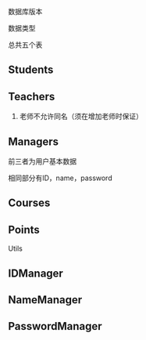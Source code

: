 数据库版本

数据类型



总共五个表

## Students

## Teachers

1. 老师不允许同名（须在增加老师时保证）

## Managers

前三者为用户基本数据

相同部分有ID，name，password

## Courses

## Points





Utils

## IDManager



## NameManager



## PasswordManager




